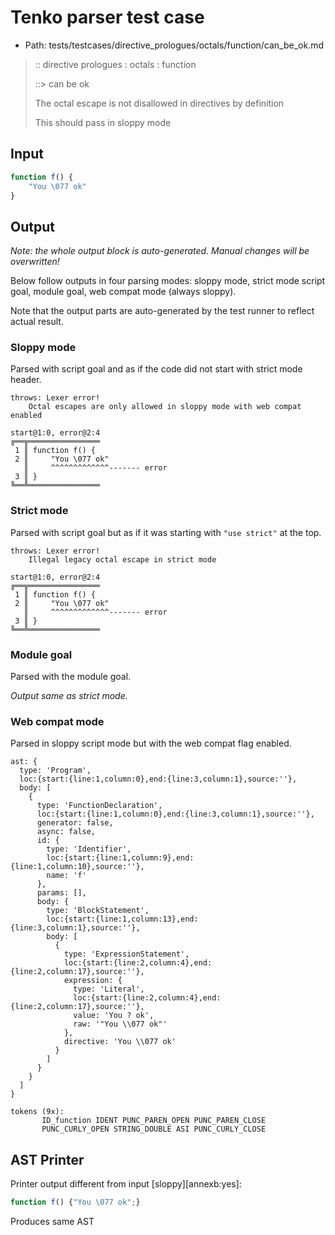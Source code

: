 # Tenko parser test case

- Path: tests/testcases/directive_prologues/octals/function/can_be_ok.md

> :: directive prologues : octals : function
>
> ::> can be ok
>
> The octal escape is not disallowed in directives by definition
>
> This should pass in sloppy mode

## Input

`````js
function f() {
    "You \077 ok"
}
`````

## Output

_Note: the whole output block is auto-generated. Manual changes will be overwritten!_

Below follow outputs in four parsing modes: sloppy mode, strict mode script goal, module goal, web compat mode (always sloppy).

Note that the output parts are auto-generated by the test runner to reflect actual result.

### Sloppy mode

Parsed with script goal and as if the code did not start with strict mode header.

`````
throws: Lexer error!
    Octal escapes are only allowed in sloppy mode with web compat enabled

start@1:0, error@2:4
╔══╦════════════════
 1 ║ function f() {
 2 ║     "You \077 ok"
   ║     ^^^^^^^^^^^^^------- error
 3 ║ }
╚══╩════════════════

`````

### Strict mode

Parsed with script goal but as if it was starting with `"use strict"` at the top.

`````
throws: Lexer error!
    Illegal legacy octal escape in strict mode

start@1:0, error@2:4
╔══╦════════════════
 1 ║ function f() {
 2 ║     "You \077 ok"
   ║     ^^^^^^^^^^^^^------- error
 3 ║ }
╚══╩════════════════

`````


### Module goal

Parsed with the module goal.

_Output same as strict mode._

### Web compat mode

Parsed in sloppy script mode but with the web compat flag enabled.

`````
ast: {
  type: 'Program',
  loc:{start:{line:1,column:0},end:{line:3,column:1},source:''},
  body: [
    {
      type: 'FunctionDeclaration',
      loc:{start:{line:1,column:0},end:{line:3,column:1},source:''},
      generator: false,
      async: false,
      id: {
        type: 'Identifier',
        loc:{start:{line:1,column:9},end:{line:1,column:10},source:''},
        name: 'f'
      },
      params: [],
      body: {
        type: 'BlockStatement',
        loc:{start:{line:1,column:13},end:{line:3,column:1},source:''},
        body: [
          {
            type: 'ExpressionStatement',
            loc:{start:{line:2,column:4},end:{line:2,column:17},source:''},
            expression: {
              type: 'Literal',
              loc:{start:{line:2,column:4},end:{line:2,column:17},source:''},
              value: 'You ? ok',
              raw: '"You \\077 ok"'
            },
            directive: 'You \\077 ok'
          }
        ]
      }
    }
  ]
}

tokens (9x):
       ID_function IDENT PUNC_PAREN_OPEN PUNC_PAREN_CLOSE
       PUNC_CURLY_OPEN STRING_DOUBLE ASI PUNC_CURLY_CLOSE
`````


## AST Printer

Printer output different from input [sloppy][annexb:yes]:

````js
function f() {"You \077 ok";}
````

Produces same AST
